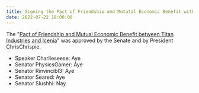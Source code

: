 ```yaml
---
title: Signing the Pact of Friendship and Mututal Economic Benefit with Titan
date: 2022-07-22 18:00:00
---
```


The "[Pact of Friendship and Mutual Economic Benefit between Titan Industries and Icenia](https://docs.google.com/document/d/1qZ-8tNMWJXs7wVFuJ30HYSxVPJD_zfCx/mobilebasic)" was approved by the Senate and by President ChrisChrispie.
<!--more-->

- Speaker Charlieseese: Aye
- Senator PhysicsGamer: Aye
- Senator Rinvincibl3: Aye
- Senator Seared: Aye
- Senator Slushhi: Nay
